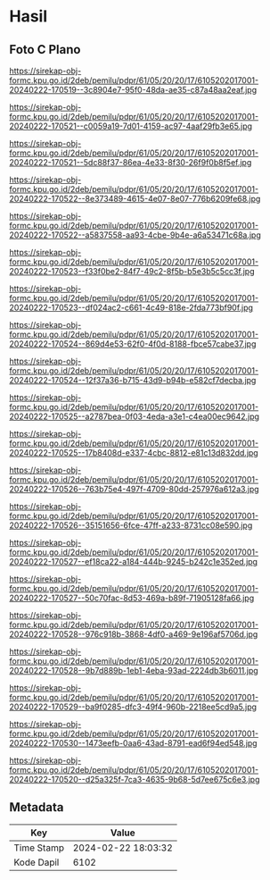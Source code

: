 # Hasil

## Foto C Plano

https://sirekap-obj-formc.kpu.go.id/2deb/pemilu/pdpr/61/05/20/20/17/6105202017001-20240222-170519--3c8904e7-95f0-48da-ae35-c87a48aa2eaf.jpg

https://sirekap-obj-formc.kpu.go.id/2deb/pemilu/pdpr/61/05/20/20/17/6105202017001-20240222-170521--c0059a19-7d01-4159-ac97-4aaf29fb3e65.jpg

https://sirekap-obj-formc.kpu.go.id/2deb/pemilu/pdpr/61/05/20/20/17/6105202017001-20240222-170521--5dc88f37-86ea-4e33-8f30-26f9f0b8f5ef.jpg

https://sirekap-obj-formc.kpu.go.id/2deb/pemilu/pdpr/61/05/20/20/17/6105202017001-20240222-170522--8e373489-4615-4e07-8e07-776b6209fe68.jpg

https://sirekap-obj-formc.kpu.go.id/2deb/pemilu/pdpr/61/05/20/20/17/6105202017001-20240222-170522--a5837558-aa93-4cbe-9b4e-a6a53471c68a.jpg

https://sirekap-obj-formc.kpu.go.id/2deb/pemilu/pdpr/61/05/20/20/17/6105202017001-20240222-170523--f33f0be2-84f7-49c2-8f5b-b5e3b5c5cc3f.jpg

https://sirekap-obj-formc.kpu.go.id/2deb/pemilu/pdpr/61/05/20/20/17/6105202017001-20240222-170523--df024ac2-c661-4c49-818e-2fda773bf90f.jpg

https://sirekap-obj-formc.kpu.go.id/2deb/pemilu/pdpr/61/05/20/20/17/6105202017001-20240222-170524--869d4e53-62f0-4f0d-8188-fbce57cabe37.jpg

https://sirekap-obj-formc.kpu.go.id/2deb/pemilu/pdpr/61/05/20/20/17/6105202017001-20240222-170524--12f37a36-b715-43d9-b94b-e582cf7decba.jpg

https://sirekap-obj-formc.kpu.go.id/2deb/pemilu/pdpr/61/05/20/20/17/6105202017001-20240222-170525--a2787bea-0f03-4eda-a3e1-c4ea00ec9642.jpg

https://sirekap-obj-formc.kpu.go.id/2deb/pemilu/pdpr/61/05/20/20/17/6105202017001-20240222-170525--17b8408d-e337-4cbc-8812-e81c13d832dd.jpg

https://sirekap-obj-formc.kpu.go.id/2deb/pemilu/pdpr/61/05/20/20/17/6105202017001-20240222-170526--763b75e4-497f-4709-80dd-257976a612a3.jpg

https://sirekap-obj-formc.kpu.go.id/2deb/pemilu/pdpr/61/05/20/20/17/6105202017001-20240222-170526--35151656-6fce-47ff-a233-8731cc08e590.jpg

https://sirekap-obj-formc.kpu.go.id/2deb/pemilu/pdpr/61/05/20/20/17/6105202017001-20240222-170527--ef18ca22-a184-444b-9245-b242c1e352ed.jpg

https://sirekap-obj-formc.kpu.go.id/2deb/pemilu/pdpr/61/05/20/20/17/6105202017001-20240222-170527--50c70fac-8d53-469a-b89f-71905128fa66.jpg

https://sirekap-obj-formc.kpu.go.id/2deb/pemilu/pdpr/61/05/20/20/17/6105202017001-20240222-170528--976c918b-3868-4df0-a469-9e196af5706d.jpg

https://sirekap-obj-formc.kpu.go.id/2deb/pemilu/pdpr/61/05/20/20/17/6105202017001-20240222-170528--9b7d889b-1eb1-4eba-93ad-2224db3b6011.jpg

https://sirekap-obj-formc.kpu.go.id/2deb/pemilu/pdpr/61/05/20/20/17/6105202017001-20240222-170529--ba9f0285-dfc3-49f4-960b-2218ee5cd9a5.jpg

https://sirekap-obj-formc.kpu.go.id/2deb/pemilu/pdpr/61/05/20/20/17/6105202017001-20240222-170530--1473eefb-0aa6-43ad-8791-ead6f94ed548.jpg

https://sirekap-obj-formc.kpu.go.id/2deb/pemilu/pdpr/61/05/20/20/17/6105202017001-20240222-170520--d25a325f-7ca3-4635-9b68-5d7ee675c6e3.jpg


## Metadata

| Key        | Value               |
| ---------- | ------------------- |
| Time Stamp | 2024-02-22 18:03:32 |
| Kode Dapil | 6102                |



